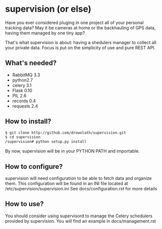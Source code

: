 # supervision (or else)

Have you ever considered pluging in one project all of your personal tracking data?
May it be cameras at home or the backhauling of GPS data, having them managed by one tiny app?

That's what supervision is about: having a shedulers manager to collect all your private data.
Focus is put on the simplicity of use and pure REST API.

## What's needed?

* RabbitMQ 3.3
* python2.7
* celery 3.1
* Flask 0.10
* PIL 2.6
* records 0.4
* requests 2.4

## How to install?

```bash
$ git clone http://github.com/drowolath/supervision.git
$ cd supervision
/supervision# python setup.py install
```

By now, supervision will be in your PYTHON PATH and importable.

## How to configure?

supervision will need configuration to be able to fetch data and organize them.
This configuration will be found in an INI file located at /etc/supervision/supervision.ini
See docs/configuration.rst for more details

## How to use?

You should consider using supervisord to manage the Celery schedulers provided by supervision.
You will find an example in docs/management.rst
